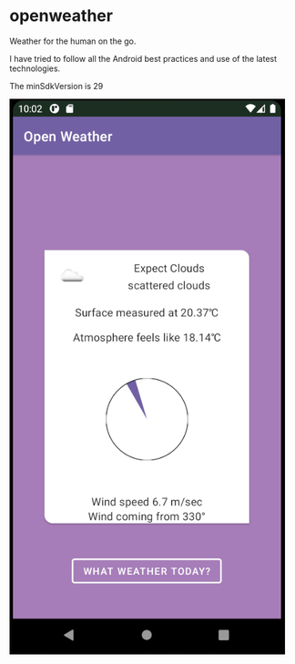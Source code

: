 # openweather
Weather for the human on the go.  

I have tried to follow all the Android best practices and use of the latest technologies.

The minSdkVersion is 29


![Alt text](openWeather.png?raw=true "Title")
